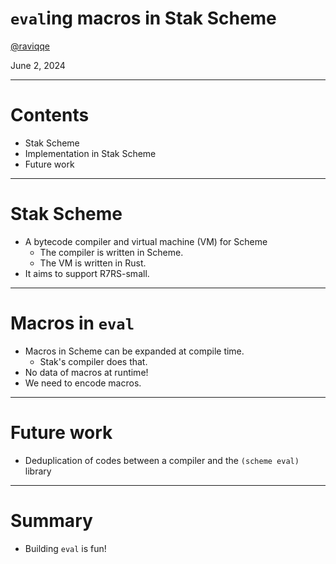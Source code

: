 # `eval`ing macros in Stak Scheme

[@raviqqe](https://github.com/raviqqe)

June 2, 2024

---

# Contents

- Stak Scheme
- Implementation in Stak Scheme
- Future work

---

# Stak Scheme

- A bytecode compiler and virtual machine (VM) for Scheme
  - The compiler is written in Scheme.
  - The VM is written in Rust.
- It aims to support R7RS-small.

---

# Macros in `eval`

- Macros in Scheme can be expanded at compile time.
  - Stak's compiler does that.
- No data of macros at runtime!
- We need to encode macros.

---

# Future work

- Deduplication of codes between a compiler and the `(scheme eval)` library

---

# Summary

- Building `eval` is fun!
